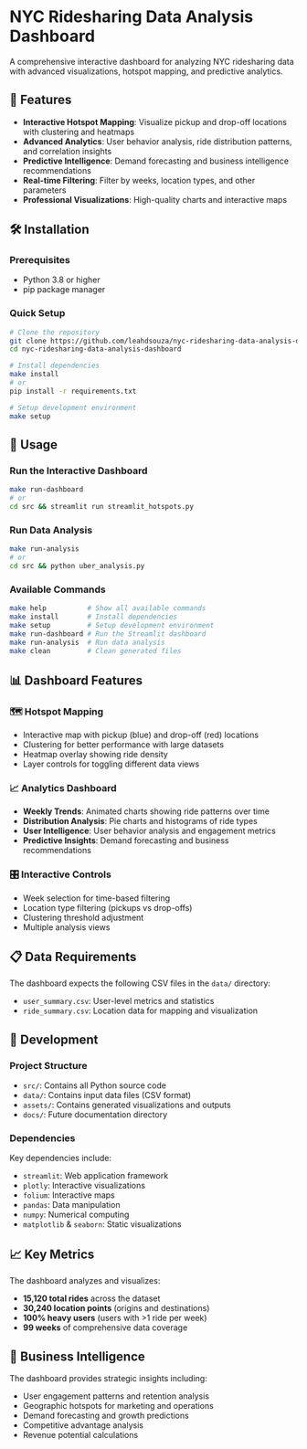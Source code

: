 # NYC Ridesharing Data Analysis Dashboard

A comprehensive interactive dashboard for analyzing NYC ridesharing data with advanced visualizations, hotspot mapping, and predictive analytics.

## 🚀 Features

- **Interactive Hotspot Mapping**: Visualize pickup and drop-off locations with clustering and heatmaps
- **Advanced Analytics**: User behavior analysis, ride distribution patterns, and correlation insights
- **Predictive Intelligence**: Demand forecasting and business intelligence recommendations
- **Real-time Filtering**: Filter by weeks, location types, and other parameters
- **Professional Visualizations**: High-quality charts and interactive maps


## 🛠️ Installation

### Prerequisites
- Python 3.8 or higher
- pip package manager

### Quick Setup
```bash
# Clone the repository
git clone https://github.com/leahdsouza/nyc-ridesharing-data-analysis-dashboard.git
cd nyc-ridesharing-data-analysis-dashboard

# Install dependencies
make install
# or
pip install -r requirements.txt

# Setup development environment
make setup
```

## 🚀 Usage

### Run the Interactive Dashboard
```bash
make run-dashboard
# or
cd src && streamlit run streamlit_hotspots.py
```

### Run Data Analysis
```bash
make run-analysis
# or
cd src && python uber_analysis.py
```

### Available Commands
```bash
make help          # Show all available commands
make install       # Install dependencies
make setup         # Setup development environment
make run-dashboard # Run the Streamlit dashboard
make run-analysis  # Run data analysis
make clean         # Clean generated files
```

## 📊 Dashboard Features

### 🗺️ Hotspot Mapping
- Interactive map with pickup (blue) and drop-off (red) locations
- Clustering for better performance with large datasets
- Heatmap overlay showing ride density
- Layer controls for toggling different data views

### 📈 Analytics Dashboard
- **Weekly Trends**: Animated charts showing ride patterns over time
- **Distribution Analysis**: Pie charts and histograms of ride types
- **User Intelligence**: User behavior analysis and engagement metrics
- **Predictive Insights**: Demand forecasting and business recommendations

### 🎛️ Interactive Controls
- Week selection for time-based filtering
- Location type filtering (pickups vs drop-offs)
- Clustering threshold adjustment
- Multiple analysis views

## 📋 Data Requirements

The dashboard expects the following CSV files in the `data/` directory:
- `user_summary.csv`: User-level metrics and statistics
- `ride_summary.csv`: Location data for mapping and visualization

## 🔧 Development

### Project Structure
- `src/`: Contains all Python source code
- `data/`: Contains input data files (CSV format)
- `assets/`: Contains generated visualizations and outputs
- `docs/`: Future documentation directory

### Dependencies
Key dependencies include:
- `streamlit`: Web application framework
- `plotly`: Interactive visualizations
- `folium`: Interactive maps
- `pandas`: Data manipulation
- `numpy`: Numerical computing
- `matplotlib` & `seaborn`: Static visualizations

## 📈 Key Metrics

The dashboard analyzes and visualizes:
- **15,120 total rides** across the dataset
- **30,240 location points** (origins and destinations)
- **100% heavy users** (users with >1 ride per week)
- **99 weeks** of comprehensive data coverage

## 🎯 Business Intelligence

The dashboard provides strategic insights including:
- User engagement patterns and retention analysis
- Geographic hotspots for marketing and operations
- Demand forecasting and growth predictions
- Competitive advantage analysis
- Revenue potential calculations

